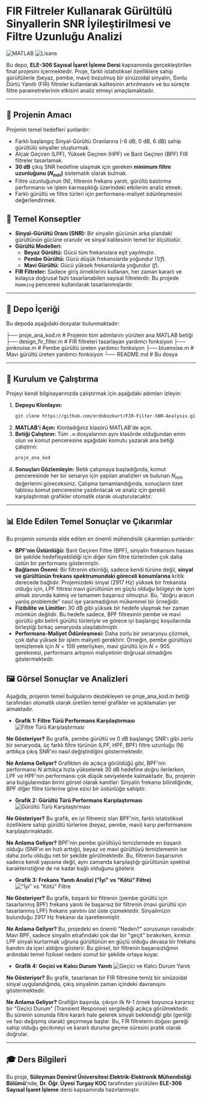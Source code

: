 # FIR Filtreler Kullanarak Gürültülü Sinyallerin SNR İyileştirilmesi ve Filtre Uzunluğu Analizi

![MATLAB](https://img.shields.io/badge/MATLAB-R2021b%2B-orange.svg)
![Lisans](https://img.shields.io/badge/License-MIT-blue.svg)

Bu depo, **ELE-306 Sayısal İşaret İşleme Dersi** kapsamında gerçekleştirilen final projesini içermektedir. Proje, farklı istatistiksel özelliklere sahip gürültülerle (beyaz, pembe, mavi) bozulmuş bir sinüzoidal sinyalin, Sonlu Dürtü Yanıtlı (FIR) filtreler kullanılarak kalitesinin artırılmasını ve bu süreçte filtre parametrelerinin etkisini analiz etmeyi amaçlamaktadır.

---

## 📖 Projenin Amacı

Projenin temel hedefleri şunlardır:
- Farklı başlangıç Sinyal-Gürültü Oranlarına (-6 dB, 0 dB, 6 dB) sahip gürültülü sinyaller oluşturmak.
- Alçak Geçiren (LPF), Yüksek Geçiren (HPF) ve Bant Geçiren (BPF) FIR filtreler tasarlamak.
- **30 dB** çıkış SNR hedefine ulaşmak için gereken **minimum filtre uzunluğunu ($N_{min}$)** sistematik olarak bulmak.
- Filtre uzunluğunun (N), filtrenin frekans yanıtı, gürültü bastırma performansı ve işlem karmaşıklığı üzerindeki etkilerini analiz etmek.
- Farklı gürültü ve filtre türleri için performans-maliyet ödünleşmesini değerlendirmek.

## 🔑 Temel Konseptler

- **Sinyal-Gürültü Oranı (SNR):** Bir sinyalin gücünün arka plandaki gürültünün gücüne oranıdır ve sinyal kalitesinin temel bir ölçütüdür.
- **Gürültü Modelleri:**
  - **Beyaz Gürültü:** Gücü tüm frekanslara eşit yayılmıştır.
  - **Pembe Gürültü:** Gücü düşük frekanslarda yoğundur ($1/f$).
  - **Mavi Gürültü:** Gücü yüksek frekanslarda yoğundur ($f$).
- **FIR Filtreler:** Sadece giriş örneklerini kullanan, her zaman kararlı ve kolayca doğrusal fazlı tasarlanabilen sayısal filtrelerdir. Bu projede `Hamming` penceresi kullanılarak tasarlanmışlardır.

---

## 📂 Depo İçeriği

Bu depoda aşağıdaki dosyalar bulunmaktadır:

├── proje_ana_kod.m             # Projenin tüm adımlarını yürüten ana MATLAB betiği
├── design_fir_filter.m         # FIR filtreleri tasarlayan yardımcı fonksiyon
├── pinknoise.m                 # Pembe gürültü üreten yardımcı fonksiyon
├── bluenoise.m                 # Mavi gürültü üreten yardımcı fonksiyon
└── README.md                   # Bu dosya

---

## 🚀 Kurulum ve Çalıştırma

Projeyi kendi bilgisayarınızda çalıştırmak için aşağıdaki adımları izleyin:

1.  **Depoyu Klonlayın:**
    ```bash
    git clone https://github.com/erdobozkurt/FIR-Filter-SNR-Analysis.git
    ```
2.  **MATLAB'i Açın:** Klonladığınız klasörü MATLAB'de açın.
3.  **Betiği Çalıştırın:** Tüm `.m` dosyalarının aynı klasörde olduğundan emin olun ve komut penceresine aşağıdaki komutu yazarak ana betiği çalıştırın:
    ```matlab
    proje_ana_kod
    ```
4.  **Sonuçları Gözlemleyin:** Betik çalışmaya başladığında, komut penceresinde her bir senaryo için yapılan analizleri ve bulunan $N_{min}$ değerlerini göreceksiniz. Çalışma tamamlandığında, sonuçların özet tablosu komut penceresine yazdırılacak ve analiz için gerekli karşılaştırmalı grafikler otomatik olarak oluşturulacaktır.

---

## 📊 Elde Edilen Temel Sonuçlar ve Çıkarımlar

Bu projenin sonunda elde edilen en önemli mühendislik çıkarımları şunlardır:

* **BPF'nin Üstünlüğü:** Bant Geçiren Filtre (BPF), sinyalin frekansını hassas bir şekilde hedefleyebildiği için diğer tüm filtre türlerinden çok daha üstün bir performans göstermiştir.
* **Bağlamın Önemi:** Bir filtrenin etkinliği, sadece kendi türüne değil, **sinyal ve gürültünün frekans spektrumundaki göreceli konumlarına** kritik derecede bağlıdır. Projemizdeki sinyal (2917 Hz) yüksek bir frekansta olduğu için, LPF filtresi mavi gürültünün en güçlü olduğu bölgeyi de içeri almak zorunda kalmış ve tamamen başarısız olmuştur. Bu, "doğru aracın yanlış problemde" nasıl işe yaramadığının mükemmel bir örneğidir.
* **Fizibilite ve Limitler:** 30 dB gibi yüksek bir hedefe ulaşmak her zaman mümkün değildir. Bu hedefe sadece, BPF filtresinin pembe ve mavi gürültü gibi belirli gürültü türleriyle ve görece iyi başlangıç koşullarında birleştiği birkaç senaryoda ulaşılabilmiştir.
* **Performans-Maliyet Ödünleşmesi:** Daha zorlu bir senaryoyu çözmek, çok daha yüksek bir işlem maliyeti gerektirir. Örneğin, pembe gürültüyü temizlemek için $N=109$ yeterliyken, mavi gürültü için $N=905$ gerekmesi, performans artışının maliyetinin doğrusal olmadığını göstermektedir.

## 🖼️ Görsel Sonuçlar ve Analizleri
Aşağıda, projenin temel bulgularını destekleyen ve proje_ana_kod.m betiği tarafından otomatik olarak üretilen temel grafikler ve açıklamaları yer almaktadır.

* **Grafik 1: Filtre Türü Performans Karşılaştırması**
![Filtre Türü Karşılaştırması](graphs/filtre_turu_karsilastirmasi.png)

**Ne Gösteriyor?** Bu grafik, pembe gürültü ve 0 dB başlangıç SNR'ı gibi zorlu bir senaryoda, üç farklı filtre türünün (LPF, HPF, BPF) filtre uzunluğu (N) arttıkça çıkış SNR'ını nasıl değiştirdiğini göstermektedir.

**Ne Anlama Geliyor?** Grafikten de açıkça görüldüğü gibi, BPF'nin performansı N arttıkça hızla yükselerek 30 dB hedefine doğru ilerlerken, LPF ve HPF'nin performansı çok düşük seviyelerde kalmaktadır. Bu, projenin ana bulgularından birini görsel olarak kanıtlar: Sinyalin frekansı bilindiğinde, BPF diğer filtre türlerine göre ezici bir üstünlüğe sahiptir.

* **Grafik 2: Gürültü Türü Performans Karşılaştırması**
![Gürültü Türü Karşılaştırması](graphs/gurultu_turu_karsilastirmasi.png)

**Ne Gösteriyor?** Bu grafik, en iyi filtremiz olan BPF'nin, farklı istatistiksel özelliklere sahip gürültü türlerine (beyaz, pembe, mavi) karşı performansını karşılaştırmaktadır.

**Ne Anlama Geliyor?** BPF'nin pembe gürültüyü temizlemede en başarılı olduğu (SNR'ın en hızlı arttığı), beyaz ve mavi gürültüyü temizlemenin ise daha zorlu olduğu net bir şekilde görülmektedir. Bu, filtrenin başarısının sadece kendi yapısına değil, aynı zamanda karşılaştığı gürültünün spektral karakteristiğine de ne kadar bağlı olduğunu gösterir.

* **Grafik 3: Frekans Yanıtı Analizi ("İyi" vs "Kötü" Filtre)**
!["İyi" vs "Kötü" Filtre](graphs/iyi_vs_kotu_filtre_frekans_yaniti.png)

**Ne Gösteriyor?** Bu grafik, başarılı bir filtrenin (pembe gürültü için tasarlanmış BPF) frekans yanıtı ile başarısız bir filtrenin (mavi gürültü için tasarlanmış LPF) frekans yanıtını üst üste çizmektedir. Sinyalimizin bulunduğu 2917 Hz frekansı da işaretlenmiştir.

**Ne Anlama Geliyor?** Bu, projedeki en önemli "Neden?" sorusunun cevabıdır. Mavi BPF, sadece sinyalin etrafındaki çok dar bir "geçit" bırakırken, kırmızı LPF sinyali kurtarmak uğruna gürültünün en güçlü olduğu devasa bir frekans bandını da içeri aldığını gösterir. Bu görsel, bir filtrenin başarısızlığının ardındaki temel fiziksel nedeni somut bir şekilde ortaya koyar.

* **Grafik 4: Geçici ve Kalıcı Durum Yanıtı**
![Geçici ve Kalıcı Durum Yanıtı](graphs/gecici_vs_kalici_durum_yaniti.png)

**Ne Gösteriyor?** Bu grafik, tasarlanan bir FIR filtresine temiz bir sinüzoidal sinyal uygulandığında, çıkış sinyalinin zaman içindeki davranışını göstermektedir.

**Ne Anlama Geliyor?** Grafiğin başında, çıkışın ilk N-1 örnek boyunca kararsız bir "Geçici Durum" (Transient Response) sergilediği açıkça görülmektedir. Bu sürenin sonunda filtre kararlı hale gelerek sinyali beklendiği gibi (genliği ve fazı değişmiş olarak) geçirmeye başlar. Bu, FIR filtrelerin doğası gereği sahip olduğu gecikmeyi ve kararlı duruma geçme süresini pratik olarak doğrular.

---

## 🎓 Ders Bilgileri

Bu proje, **Süleyman Demirel Üniversitesi Elektrik-Elektronik Mühendisliği Bölümü**'nde, **Dr. Öğr. Üyesi Turgay KOÇ** tarafından yürütülen **ELE-306 Sayısal İşaret İşleme** dersi kapsamında hazırlanmıştır.
